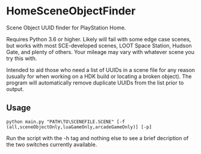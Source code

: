 # HomeSceneObjectFinder
Scene Object UUID finder for PlayStation Home.

Requires Python 3.6 or higher. Likely will fail with some edge case scenes, but works with most SCE-developed scenes, LOOT Space Station, Hudson Gate, and plenty of others. Your mileage may vary with whatever scene you try this with.

Intended to aid those who need a list of UUIDs in a scene file for any reason (usually for when working on a HDK build or locating a broken object). The program will automatically remove duplicate UUIDs from the list prior to output.

## Usage
```
python main.py "PATH\TO\SCENEFILE.SCENE" [-f (all,sceneObjectOnly,luaGameOnly,arcadeGameOnly)] [-p]
```
Run the script with the -h tag and nothing else to see a brief decription of the two switches currently available.
